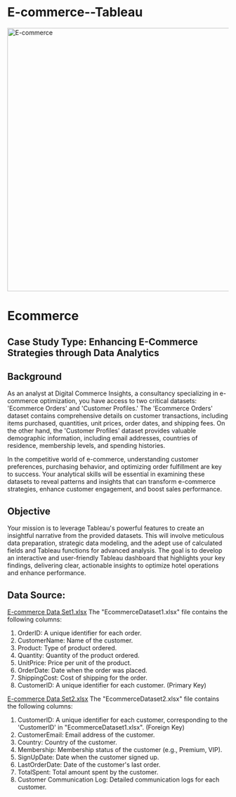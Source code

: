 # E-commerce--Tableau
<img src="https://drive.google.com/uc?export=view&id=1vAiwbiqoAHXc0yTWWITELKoGT2qoXxfV" alt="E-commerce" width="600"/>

# Ecommerce
## Case Study Type: Enhancing E-Commerce Strategies through Data Analytics
## Background
As an analyst at Digital Commerce Insights, a consultancy specializing in e-commerce optimization, you have access to two critical datasets: 'Ecommerce Orders' and 'Customer Profiles.' The 'Ecommerce Orders' dataset contains comprehensive details on customer transactions, including items purchased, quantities, unit prices, order dates, and shipping fees. On the other hand, the 'Customer Profiles' dataset provides valuable demographic information, including email addresses, countries of residence, membership levels, and spending histories.

In the competitive world of e-commerce, understanding customer preferences, purchasing behavior, and optimizing order fulfillment are key to success. Your analytical skills will be essential in examining these datasets to reveal patterns and insights that can transform e-commerce strategies, enhance customer engagement, and boost sales performance.
## Objective
Your mission is to leverage Tableau's powerful features to create an insightful narrative from the provided datasets. This will involve meticulous data preparation, strategic data modeling, and the adept use of calculated fields and Tableau functions for advanced analysis. The goal is to develop an interactive and user-friendly Tableau dashboard that highlights your key findings, delivering clear, actionable insights to optimize hotel operations and enhance performance.

## Data Source:

[E-commerce Data Set1.xlsx](https://docs.google.com/spreadsheets/d/1GJ3R_miD4UfUPvFDy9smAkZiBYOSYHSA/edit?usp=sharing&ouid=115453509388634668066&rtpof=true&sd=true)
The "EcommerceDataset1.xlsx" file contains the following columns:

1. OrderID: A unique identifier for each order.
2. CustomerName: Name of the customer.
3. Product: Type of product ordered.
4. Quantity: Quantity of the product ordered.
5. UnitPrice: Price per unit of the product.
6. OrderDate: Date when the order was placed.
7. ShippingCost: Cost of shipping for the order.
8. CustomerID: A unique identifier for each customer. (Primary Key)

[E-commerce Data Set2.xlsx](https://docs.google.com/spreadsheets/d/1wpIVUzezf0fzMjaiCZFHkpE1OuzznPsB/edit?usp=sharing&ouid=115453509388634668066&rtpof=true&sd=true)
The "EcommerceDataset2.xlsx" file contains the following columns:

1. CustomerID: A unique identifier for each customer, corresponding to the 'CustomerID' in "EcommerceDataset1.xlsx". (Foreign Key)
2. CustomerEmail: Email address of the customer.
3. Country: Country of the customer.
4. Membership: Membership status of the customer (e.g., Premium, VIP).
5. SignUpDate: Date when the customer signed up.
6. LastOrderDate: Date of the customer's last order.
7. TotalSpent: Total amount spent by the customer.
8. Customer Communication Log: Detailed communication logs for each customer.
